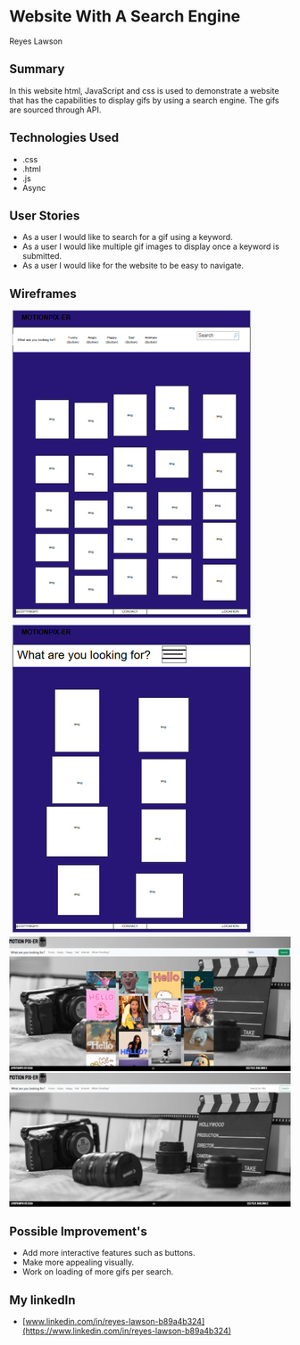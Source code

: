 # Website With A Search Engine
Reyes Lawson

## Summary

In this website html, JavaScript and css is used to demonstrate a website that has the capabilities to display gifs by using a search engine. The gifs are sourced through API. 


## Technologies Used
- .css
- .html 
- .js
- Async

## User Stories
- As a user I would like to search for a gif using a keyword.
- As a user I would like multiple gif images to display once a keyword is submitted. 
- As a user I would like for the website to be easy to navigate. 

## Wireframes
![alt text](<./assets/wireframe-lg.png>)
![alt text](<./assets/wireframe-sm.png>)
![alt text](<.//images/screenshot01.png>)
![alt text](<.//images/screenshot02.png>)

## Possible Improvement's
- Add more interactive features such as buttons.
- Make more appealing visually.
- Work on loading of more gifs per search.

## My linkedIn 
- [www.linkedin.com/in/reyes-lawson-b89a4b324](https://www.linkedin.com/in/reyes-lawson-b89a4b324)


